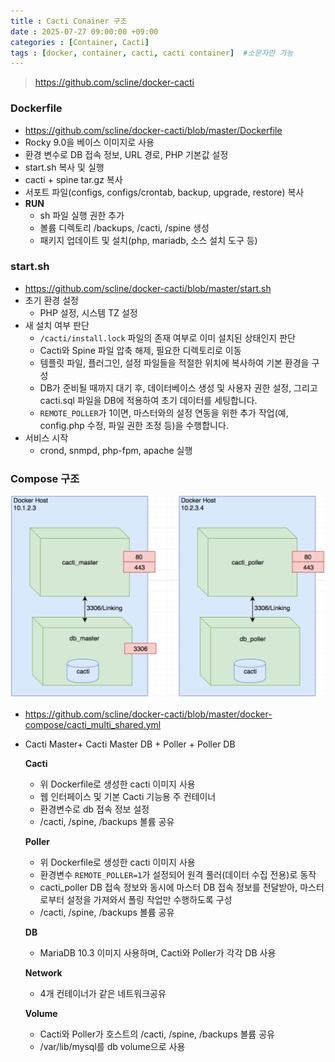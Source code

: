 ```yaml
---
title : Cacti Conainer 구조
date : 2025-07-27 09:00:00 +09:00
categories : [Container, Cacti]
tags : [docker, container, cacti, cacti container]  #소문자만 가능
---
```


> https://github.com/scline/docker-cacti
> 

### Dockerfile

- https://github.com/scline/docker-cacti/blob/master/Dockerfile
- Rocky 9.0을 베이스 이미지로 사용
- 환경 변수로 DB 접속 정보, URL 경로, PHP 기본값 설정
- start.sh 복사 및 실행
- cacti + spine tar.gz 복사
- 서포트 파일(configs, configs/crontab, backup, upgrade, restore) 복사
- **RUN**
    - sh 파일 실행 권한 추가
    - 볼륨 디렉토리 /backups, /cacti, /spine 생성
    - 패키지 업데이트 및 설치(php, mariadb, 소스 설치 도구 등)

### start.sh

- https://github.com/scline/docker-cacti/blob/master/start.sh
- 초기 환경 설정
    - PHP 설정, 시스템 TZ 설정
- 새 설치 여부 판단
    - `/cacti/install.lock` 파일의 존재 여부로 이미 설치된 상태인지 판단
    - Cacti와 Spine 파일 압축 해제, 필요한 디렉토리로 이동
    - 템플릿 파일, 플러그인, 설정 파일들을 적절한 위치에 복사하여 기본 환경을 구성
    - DB가 준비될 때까지 대기 후, 데이터베이스 생성 및 사용자 권한 설정, 그리고 cacti.sql 파일을 DB에 적용하여 초기 데이터를 세팅합니다.
    - `REMOTE_POLLER`가 1이면, 마스터와의 설정 연동을 위한 추가 작업(예, config.php 수정, 파일 권한 조정 등)을 수행합니다.
- 서비스 시작
    - crond, snmpd, php-fpm, apache 실행

### Compose 구조

![CactiContainerArchitecture1.png](/assets/img/linux/CactiContainerArchitecture1.png)

- https://github.com/scline/docker-cacti/blob/master/docker-compose/cacti_multi_shared.yml
- Cacti Master+ Cacti Master DB + Poller + Poller DB
    
    **Cacti**
    
    - 위 Dockerfile로 생성한 cacti 이미지 사용
    - 웹 인터페이스 및 기본 Cacti 기능용 주 컨테이너
    - 환경변수로 db 접속 정보 설정
    - /cacti, /spine, /backups 볼륨 공유
    
    **Poller**
    
    - 위 Dockerfile로 생성한 cacti 이미지 사용
    - 환경변수 `REMOTE_POLLER=1`가 설정되어 원격 풀러(데이터 수집 전용)로 동작
    - cacti_poller DB 접속 정보와 동시에 마스터 DB 접속 정보를 전달받아, 마스터로부터 설정을 가져와서 폴링 작업만 수행하도록 구성
    - /cacti, /spine, /backups 볼륨 공유
    
    **DB**
    
    - MariaDB 10.3 이미지 사용하며, Cacti와 Poller가 각각 DB 사용
    
    **Network**
    
    - 4개 컨테이너가 같은 네트워크공유
    
    **Volume**
    
    - Cacti와 Poller가 호스트의 /cacti, /spine, /backups 볼륨 공유
    - /var/lib/mysql를 db volume으로 사용